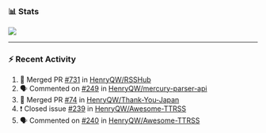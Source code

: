 ### :bar_chart: Stats

<a href="#">
  <img align="center" src="https://github-readme-stats.vercel.app/api?username=henryqw&count_private=true&show_icons=true" />
</a>
<!-- <a href="#">
  <img align="center" src="https://github-readme-stats-git-master.henryqw.vercel.app/api/top-langs/?username=HenryQW&layout=compact" />
</a> -->

---

### :zap: Recent Activity

<!--START_SECTION:activity-->

1. 🎉 Merged PR [#731](https://github.com/HenryQW/RSSHub/pull/731) in [HenryQW/RSSHub](https://github.com/HenryQW/RSSHub)
2. 🗣 Commented on [#249](https://github.com/HenryQW/mercury-parser-api/issues/249) in [HenryQW/mercury-parser-api](https://github.com/HenryQW/mercury-parser-api)
3. 🎉 Merged PR [#74](https://github.com/HenryQW/Thank-You-Japan/pull/74) in [HenryQW/Thank-You-Japan](https://github.com/HenryQW/Thank-You-Japan)
4. ❗️ Closed issue [#239](https://github.com/HenryQW/Awesome-TTRSS/issues/239) in [HenryQW/Awesome-TTRSS](https://github.com/HenryQW/Awesome-TTRSS)
5. 🗣 Commented on [#240](https://github.com/HenryQW/Awesome-TTRSS/issues/240) in [HenryQW/Awesome-TTRSS](https://github.com/HenryQW/Awesome-TTRSS)
<!--END_SECTION:activity-->
